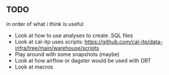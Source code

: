 ## TODO

in order of what i think is useful
- Look at how to use analyses to create .SQL files
- Look at cal-itp uses scripts: https://github.com/cal-itp/data-infra/tree/main/warehouse/scripts
- Play around with some snapshots (maybe)
- Look at how airflow or dagster would be used with DBT
- Look at macros